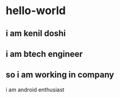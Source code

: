 # hello-world

i am kenil doshi
---
i am btech engineer
---
so i am working in company
------
i am android enthusiast